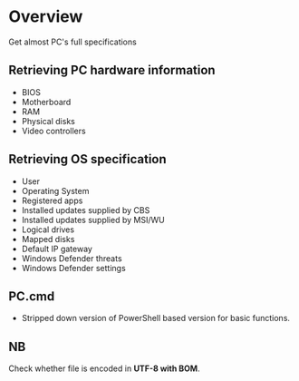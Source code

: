 # Overview

Get almost PC's full specifications

## Retrieving PC hardware information

- BIOS
- Motherboard
- RAM
- Physical disks
- Video сontrollers

## Retrieving OS specification

- User
- Operating System
- Registered apps
- Installed updates supplied by CBS
- Installed updates supplied by MSI/WU
- Logical drives
- Mapped disks
- Default IP gateway
- Windows Defender threats
- Windows Defender settings

## PC.cmd

- Stripped down version of PowerShell based version for basic functions.

## NB

Check whether file is encoded in **UTF-8 with BOM**.
